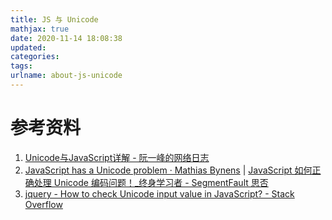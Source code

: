 ```yaml
---
title: JS 与 Unicode
mathjax: true
date: 2020-11-14 18:08:38
updated:
categories:
tags:
urlname: about-js-unicode
---
```




<!-- more -->







# 参考资料

1. [Unicode与JavaScript详解 - 阮一峰的网络日志](http://www.ruanyifeng.com/blog/2014/12/unicode.html)
2. [JavaScript has a Unicode problem · Mathias Bynens](https://mathiasbynens.be/notes/javascript-unicode) | [JavaScript 如何正确处理 Unicode 编码问题！_终身学习者 - SegmentFault 思否](https://segmentfault.com/a/1190000017782406)
3. [jquery - How to check Unicode input value in JavaScript? - Stack Overflow](https://stackoverflow.com/questions/45803594/how-to-check-unicode-input-value-in-javascript)